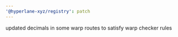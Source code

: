 ```yaml
---
'@hyperlane-xyz/registry': patch
---
```


updated decimals in some warp routes to satisfy warp checker rules
